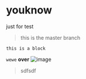 # youknow

just for test

> this is the master branch

    this is a block
  

`wewe`
**over**
![image](~~http://~~)
> sdfsdf
